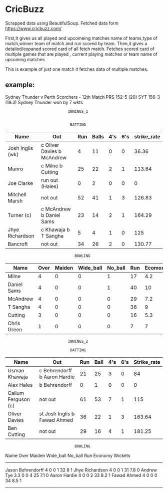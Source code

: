 # CricBuzz
Scrapped data using BeautifulSoup.
Fetched data form https://www.cricbuzz.com/

First,It gives us all played and upcomeing matches name of teams,type of match,winner team of match and run scored by team.
Then,it gives a detailed/expaned scored card of all fetch match.
Fetches scored card of multiple games that are played , current playing matches or team name of upcoming matches

This is example of just one match it fetches data of multiple matches.

example:
--------------------------------------------------------------------------------------------------------------------------
Sydney Thunder v Perth Scorchers - 12th Match
PRS 152-5 (20) SYT 156-3 (19.3)
Sydney Thunder won by 7 wkts 



                                INNINGS_1                                   


                                 BATTING 
                                 
                                 
|  Name                  |    Out                     |    Run     | Balls   |  4's  |  6's  |  strike_rate |
|--------------------------|--------------------------  |--------------------------|-------------------------- |--------------------------  |--------------------------  |-------------------------- |
|  Josh Inglis (wk)      |c Oliver Davies b McAndrew  |     4      |     11  |   0   |    0  |       36.36  |
|  Munro                 |c Milne b Cutting           |    25      |     22  |    2  |    1  |       113.64 |
|  Joe Clarke            |run out (Hales)             |     0      |      2  |    0  |    0  |         0    |
|  Mitchell Marsh        |not out                     |    52      |     41  |    1  |    3  |       126.83 |
|  Turner (c)            |c McAndrew b Daniel Sams    |    23      |    14   |    2  |    1  |       164.29 |
|  Jhye Richardson       |c Khawaja b T Sangha        |     5      |      4  |    1  |    0  |        125   |
|  Bancroft              |not out                     |    34      |     26  |    2  |    0  |       130.77 |




                                   BOWLING  
                                   
                                   
| Name         | Over | Maiden | Wide_ball | No_ball | Run | Ecomomy | Wickets |
|--------------|------|--------|-----------|---------|-----|---------|---------|
| Milne        | 4    | 0      | 0         | 1       | 17  | 4.2     | 0       |
| Daniel Sams  | 4    | 0      | 0         | 1       | 40  | 10      | 1       |
| McAndrew     | 4    | 0      | 0         | 0       | 29  | 7.2     | 1       |
| T Sangha     | 4    | 0      | 0         | 0       | 36  | 9       | 1       |
| Cutting      | 3    | 0      | 0         | 0       | 16  | 5.3     | 1       |
|  Chris Green | 1    | 0      | 0         | 0       | 7   | 7       | 0       |






                                INNINGS_2                                   

                                 BATTING  
                                 
| Name                | Out                          | Run | Ball | 4's | 6's | Strike_rate |
|---------------------|------------------------------|-----|------|-----|-----|-------------|
| Usman Khawaja       | c Behrendorff b Aaron Hardie | 21  | 25   | 3   | 0   | 84          |
| Alex Hales          | b Behrendorff                | 0   | 1    | 0   | 0   | 0           |
| Callum Ferguson (c) | not out                      | 61  | 53   | 7   | 1   | 115         |
| Oliver Davies       | st Josh Inglis b Fawad Ahmed | 36  | 22   | 1   | 3   | 163.64      |
| Ben Cutting         | not out                      | 29  | 16   | 4   | 1   | 181.25      |



                                   BOWLING                                                    
Name                 Over    Maiden    Wide_ball    No_ball    Run    Economy    Wickets
-----------------  ------  --------  -----------  ---------  -----  ---------  ---------
Jason Behrendorff     4           0            0          1     32        8            1
Jhye Richardson       4           0            0          1     31        7.8          0
Andrew Tye            3.3         0            0          4     25        7.1          0
Aaron Hardie          4           0            0          2     33        8.2          1
Fawad Ahmed           4           0            0          0     34        8.5          1

--------------------------------------------------------------------------------------------------------------------------



